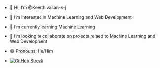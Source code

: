 - 👋 Hi, I’m @Keerthivasan-s-j
- 👀 I’m interested in Machine Learning and Web Development
- 🌱 I’m currently learning Machine Learning
- 💞️ I’m looking to collaborate on projects relaed to Machine Learning and Web Development
- 😄 Pronouns: He/Him

- [![GitHub Streak](https://streak-stats.demolab.com/?user=Keerthivasan-s-j)](https://git.io/streak-stats)

<!---
Keerthivasan-s-j/Keerthivasan-s-j is a ✨ special ✨ repository because its `README.md` (this file) appears on your GitHub profile.
You can click the Preview link to take a look at your changes.
--->

